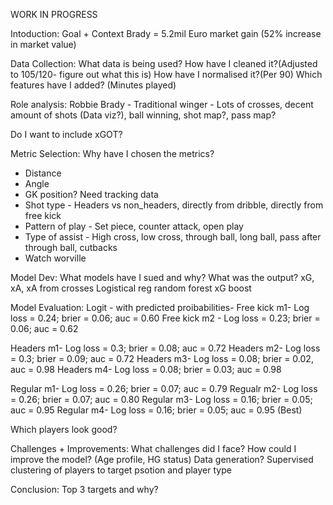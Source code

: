 WORK IN PROGRESS




Intoduction:
Goal + Context
Brady = 5.2mil Euro market gain (52% increase in market value)

Data Collection:
What data is being used? How have I cleaned it?(Adjusted to 105/120- figure out what this is) How have I normalised it?(Per 90) Which features have I added? (Minutes played)

Role analysis:
Robbie Brady - Traditional winger - Lots of crosses, decent amount of shots (Data viz?), ball winning,  shot map?, pass map?

Do I want to include xGOT?

Metric Selection:
Why have I chosen the metrics?
- Distance
- Angle
- GK position? Need tracking data
- Shot type - Headers vs non_headers, directly from dribble, directly from free kick 
- Pattern of play - Set piece, counter attack, open play
- Type of assist - High cross, low cross, through ball, long ball, pass after through ball, cutbacks
- Watch worville

Model Dev:
What models have I sued and why? What was the output?
xG, xA, xA from crosses
Logistical reg
random forest
xG boost

Model Evaluation:
Logit - with predicted proibabilities- 
Free kick m1- Log loss = 0.24; brier = 0.06; auc = 0.60
Free kick m2 - Log loss = 0.23; brier = 0.06; auc = 0.62

Headers m1- Log loss = 0.3; brier = 0.08; auc = 0.72
Headers m2- Log loss = 0.3; brier = 0.09; auc = 0.72
Headers m3- Log loss = 0.08; brier = 0.02, auc = 0.98
Headers m4- Log loss = 0.08; brier = 0.03; auc = 0.98

Regular m1- Log loss = 0.26; brier = 0.07; auc = 0.79
Regualr m2- Log loss = 0.26; brier = 0.07; auc = 0.80
Regular m3- Log loss = 0.16; brier = 0.05; auc = 0.95
Regular m4- Log loss = 0.16; brier = 0.05; auc = 0.95 (Best)


Which players look good?


Challenges + Improvements:
What challenges did I face? How could I improve the model? (Age profile, HG status)
Data generation? Supervised clustering of players to target psotion and player type

Conclusion:
Top 3 targets and why?

